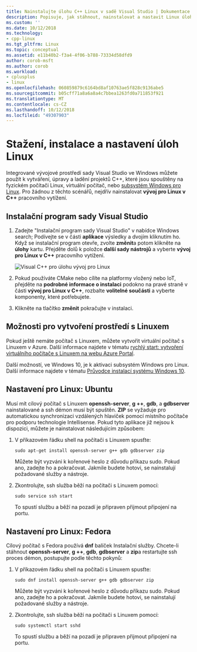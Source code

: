 ```yaml
---
title: Nainstalujte úlohu C++ Linux v sadě Visual Studio | Dokumentace Microsoftu
description: Popisuje, jak stáhnout, nainstalovat a nastavit Linux úlohy pro C++ v sadě Visual Studio.
ms.custom: ''
ms.date: 10/12/2018
ms.technology:
- cpp-linux
ms.tgt_pltfrm: Linux
ms.topic: conceptual
ms.assetid: e11b40b2-f3a4-4f06-b788-73334d58dfd9
author: corob-msft
ms.author: corob
ms.workload:
- cplusplus
- linux
ms.openlocfilehash: 060859879c6164bd8af10763ae5f828c9136abe5
ms.sourcegitcommit: b05cff71a8a6a8a4c7bbea1263fd0a711853f921
ms.translationtype: MT
ms.contentlocale: cs-CZ
ms.lasthandoff: 10/12/2018
ms.locfileid: "49307903"
---
```

# <a name="download-install-and-setup-the-linux-workload"></a>Stažení, instalace a nastavení úloh Linux

Integrované vývojové prostředí sady Visual Studio ve Windows můžete použít k vytváření, úpravy a ladění projektů C++, které jsou spouštěny na fyzickém počítači Linux, virtuální počítač, nebo [subsystém Windows pro Linux](/windows/wsl/about). Pro žádnou z těchto scénářů, nejdřív nainstalovat **vývoj pro Linux v C++** pracovního vytížení.

## <a name="visual-studio-setup"></a>Instalační program sady Visual Studio

1. Zadejte "Instalační program sady Visual Studio" v nabídce Windows search; Podívejte se v části **aplikace** výsledky a dvojím kliknutím ho. Když se instalační program otevře, zvolte **změnit**a potom klikněte na **úlohy** kartu. Přejděte dolů k položce **další sady nástrojů** a vyberte **vývoj pro Linux v C++** pracovního vytížení.

   ![Visual C++ pro úlohu vývoj pro Linux](media/linuxworkload.png)

1. Pokud používáte CMake nebo cílíte na platformy vložený nebo IoT, přejděte na **podrobné informace o instalaci** podokno na pravé straně v části **vývoj pro Linux v C++**, rozbalte **volitelné součásti** a vyberte komponenty, které potřebujete. 

1. Klikněte na tlačítko **změnit** pokračujte v instalaci.


## <a name="options-for-creating-a-linux-environment"></a>Možnosti pro vytvoření prostředí s Linuxem

Pokud ještě nemáte počítač s Linuxem, můžete vytvořit virtuální počítač s Linuxem v Azure. Další informace najdete v tématu [rychlý start: vytvoření virtuálního počítače s Linuxem na webu Azure Portal](/azure/virtual-machines/linux/quick-create-portal).

Další možností, ve Windows 10, je k aktivaci subsystém Windows pro Linux. Další informace najdete v tématu [Průvodce instalací systému Windows 10](/windows/wsl/install-win10).

## <a name="linux-setup-ubuntu"></a>Nastavení pro Linux: Ubuntu

Musí mít cílový počítač s Linuxem **openssh-server**, **g ++**, **gdb**, a **gdbserver** nainstalované a ssh démon musí být spuštěn. **ZIP** se vyžaduje pro automatickou synchronizaci vzdálených hlaviček pomocí místního počítače pro podporu technologie Intellisense. Pokud tyto aplikace již nejsou k dispozici, můžete je nainstalovat následujícím způsobem:

1. V příkazovém řádku shell na počítači s Linuxem spusťte:

   `sudo apt-get install openssh-server g++ gdb gdbserver zip`

   Můžete být vyzváni k kořenové heslo z důvodu příkazu sudo.  Pokud ano, zadejte ho a pokračovat. Jakmile budete hotovi, se nainstalují požadované služby a nástroje.

1. Zkontrolujte, ssh služba běží na počítači s Linuxem pomocí:

   `sudo service ssh start`

   To spustí službu a běží na pozadí je připraven přijmout připojení na portu.

## <a name="linux-setup-fedora"></a>Nastavení pro Linux: Fedora

Cílový počítač s Fedora používá **dnf** balíček Instalační služby. Chcete-li stáhnout **openssh-server**, **g ++**, **gdb**, **gdbserver** a **zip**a restartujte ssh proces démon, postupujte podle těchto pokynů:

1. V příkazovém řádku shell na počítači s Linuxem spusťte:

   `sudo dnf install openssh-server g++ gdb gdbserver zip`

   Můžete být vyzváni k kořenové heslo z důvodu příkazu sudo.  Pokud ano, zadejte ho a pokračovat. Jakmile budete hotovi, se nainstalují požadované služby a nástroje.

1. Zkontrolujte, ssh služba běží na počítači s Linuxem pomocí:

   `sudo systemctl start sshd`

   To spustí službu a běží na pozadí je připraven přijmout připojení na portu.

